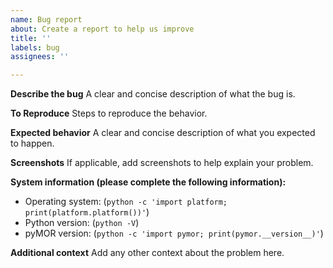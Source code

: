 ```yaml
---
name: Bug report
about: Create a report to help us improve
title: ''
labels: bug
assignees: ''

---
```


**Describe the bug**
A clear and concise description of what the bug is.

**To Reproduce**
Steps to reproduce the behavior.

**Expected behavior**
A clear and concise description of what you expected to happen.

**Screenshots**
If applicable, add screenshots to help explain your problem.

**System information (please complete the following information):**
- Operating system: (`python -c 'import platform; print(platform.platform())'`)
- Python version: (`python -V`)
- pyMOR version: (`python -c 'import pymor; print(pymor.__version__)'`)

**Additional context**
Add any other context about the problem here.
